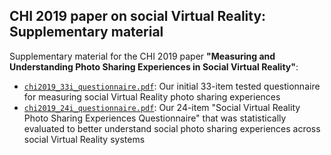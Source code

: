 ## CHI 2019 paper on social Virtual Reality: Supplementary material

Supplementary material for the CHI 2019 paper **"Measuring and Understanding Photo Sharing Experiences in Social Virtual Reality"**:

* [`chi2019_33i_questionnaire.pdf`](https://github.com/cwi-dis/socialVR_questionnaires/blob/master/chi2019_33i_questionnaire.pdf): Our initial 33-item tested questionnaire for measuring social Virtual Reality photo sharing experiences
* [`chi2019_24i_questionnaire.pdf`](https://github.com/cwi-dis/socialVR_questionnaires/blob/master/chi2019_24i_questionnaire.pdf): Our 24-item "Social Virtual Reality Photo Sharing Experiences Questionnaire" that was statistically evaluated to better understand social photo sharing experiences across social Virtual Reality systems